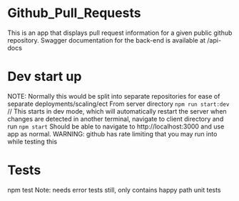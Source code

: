 # Github_Pull_Requests
This is an app that displays pull request information for a given public github repository.
Swagger documentation for the back-end is available at /api-docs

# Dev start up
NOTE: Normally this would be split into separate repositories for ease of separate deployments/scaling/ect
From server directory
`npm run start:dev`  // This starts in dev mode, which will automatically restart the server when changes are detected
in another terminal, navigate to client directory and run `npm start`
Should be able to navigate to http://localhost:3000 and use app as normal.
WARNING: github has rate limiting that you may run into while testing this

# Tests
npm test
Note: needs error tests still, only contains happy path unit tests